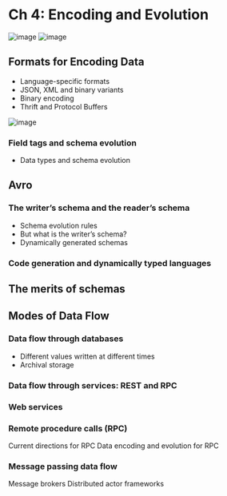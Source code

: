 # Ch 4: Encoding and Evolution
![image](https://github.com/friendlyantz/book-notes-designing-data-intensive-apps/assets/70934030/99060d0f-96b5-44c5-97ad-a829f1ba4305)
![image](https://github.com/friendlyantz/book-notes-designing-data-intensive-apps/assets/70934030/157c8df9-b8e5-4ff1-a525-8fdd1951f11e)

## Formats for Encoding Data

- Language-specific formats
- JSON, XML and binary variants
- Binary encoding
- Thrift and Protocol Buffers

![image](https://github.com/friendlyantz/book-notes-designing-data-intensive-apps/assets/70934030/d45a304d-24b0-490f-adc7-d60d257d9110)

### Field tags and schema evolution
- Data types and schema evolution
## Avro
### The writer’s schema and the reader’s schema
- Schema evolution rules
- But what is the writer’s schema?
- Dynamically generated schemas
### Code generation and dynamically typed languages
## The merits of schemas
## Modes of Data Flow
### Data flow through databases
- Different values written at different times
- Archival storage
### Data flow through services: REST and RPC
### Web services
### Remote procedure calls (RPC)
Current directions for RPC
Data encoding and evolution for RPC
### Message passing data flow
Message brokers
Distributed actor frameworks
